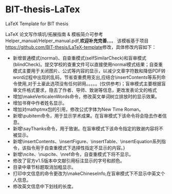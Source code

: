 # BIT-thesis-LaTex
LaTeX Template for BIT thesis

LaTeX 论文写作填坑/拓展指南 & 模板简介可参考Helper_manual/Helper_manual.pdf,**欢迎补充完善**。。。
该模板基于项目<https://github.com/BIT-thesis/LaTeX-template>修改，具体修改内容如下：
- 新增普通模式(normal)、自查重模式(selfSimilarCheck)和盲审模式(blindCheck)。提交学校的查重文件可以直接使用normal模式结果；自查重模式主要用于关闭图片、公式等内容的显示，以减少文章字符数和降低PDF转word过程中出现的乱码，节省查重费用支出,应结合\insertContents等系列命令使用,对于土豪此选项没有任何卵用。。。。。(仅供参考)；盲审模式主要根据盲审文件格式要求，隐去了作者、导师、致谢等信息，更改发表论文的格式
- 增加\makeVerticalenWords命令，修改英文单词树立排放时的显示效果。
- 增加书脊中作者姓名显示。
- 增加对mathptmx包的引用，修改公式字体为New Time Roman。
- 新增\pubitem命令，用于显示学术成果。在盲审模式下该命令将会隐去作者信息。
- 新增\sayThanks命令，用于致谢。在盲审模式下该命令指定的致谢内容将不被显示。
- 新增\insertContents、\insertFigure、\insertTable、\insertEquation系列指令，该指令用于自查重模式下选择性指定不显示的内容。}
- 新增\ncite、\nupcite、\nref命令，自查重模式下将不显示。
- 修改了官方v1.5版本中文献引用标注显示的字号和颜色。
- 目录中章节标题取消加粗显示。
- 打印中文信息的命令更改为\makeChineseInfo,在盲审模式下不显示中英文个人信息。
- 修改英文信息中下划线的长度。


